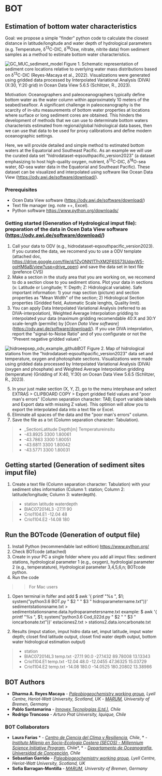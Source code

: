 # BOT
## Estimation of bottom water characteristics 

Goal: we propose a simple "finder" python code to calculate the closest distance in latitude/longitude and water depth of hydrological parameters (e.g. Temperature, δ<sup>13</sup>C-DIC, δ<sup>18</sup>Osw, nitrate, nitrite data) from sediment samples as a method to estimate bottom water characteristics. 

![GC_MUC_sediment_model](https://user-images.githubusercontent.com/57748370/113622334-231a8e80-965d-11eb-977d-943e565c5e71.png) 
Figure 1. Schematic representation of sediment core locations relative to overlying water mass distributions based on δ<sup>13</sup>C-DIC (Reyes-Macaya et al., 2022). Visualizations were generated using gridded data processed by Interpolated Variational Analysis (DIVA) (X:30, Y:20 grid) in Ocean Data View 5.6.5 (Schlitzer, R., 2023).

Motivation: Oceanographers and paleoceanographers typically define bottom water as the water column within approximately 10 meters of the seabed/seafloor. A significant challenge in paleoceanography is the scarcity of in-situ measurements of bottom water properties at locations where surface or long sediment cores are obtained. This hinders the development of methods that we can use to determinate bottom waters characterists estimated from regional/global hidrological data bases, then we can use that data to be used for proxy calibrations and define modern oceanographic settings. 

Here, we will provide detailed and simple method to estimated bottom waters at the Equatorial and Southeast Pacific. 
As an example we will use the curated data set "hidrodataset-eqsouthpacific_version2023" (a dataset emphasizing to host high-quality oxygen, nutrient, δ<sup>13</sup>C-DIC, δ<sup>18</sup>O-sea water, δD-sea water data in the Equatorial and Southeast Pacific).
These dataset can be visualized and interpolated using software like Ocean Data View (https://odv.awi.de/software/download/).
 
### Prerequisites

- Ocen Data View software (https://odv.awi.de/software/download/)   
- Text file manager (eg. note ++, Excel).
- Python software https://www.python.org/downloads/ 

### Getting started (Generation of Hydrological imput file): preparation of the data in Ocen Data View software (https://odv.awi.de/software/download/)

1) Call your data to ODV (e.g., hidrodataset-eqsouthpacific_version2023). If you curated the data, we recomend you to use a ODV template (attached doc, https://drive.google.com/file/d/1ZyONN1T7nXM2F6SS73UdqvW5-ooHM6aB/view?usp=drive_open) and save the data set in text file (prefence CVS)
2) Make a section in the study area that you are working on, we recomend to do a section close to you sediment stions. Plot your data in sections (x: Latitude or Longitude; Y: Depth; Z: Hidrological variable). Safe important information: 1) your map section (picture) and section properties as "Mean Width" of the section; 2) Hidrological Section properties (Gridded field, Automatic Scale lenghts, Quality limit). 
3) You can apply Data Interpolated Variational Analysis (referred to as DIVA-interpolation), Weighted Average Interpolation gridding to interpolated your data (maximum gridding recomendable 40:X and 30:Y scale-length (permille) by [*Ocen Data View software*] (https://odv.awi.de/software/download/). If you use DIVA inteprolation, report the "signal-to-Noise Ratio" and of you configurate or not the "Prevent negative gridded values".

![hidroeepsep_odv_example_githubBOT](https://github.com/user-attachments/assets/a18f29e1-7dfc-4ee7-97ab-e4dacc875136)
Figure 2. Map of hidrological stations from the "hidrodataset-eqsouthpacific_version2023" data set and temperature, oxygen and photosphate sections. Visualizations were made using gridded data processed by Interpolated Variational Analysis (DIVA) (oxygen and phosphate) and Weighted Average Interpolation gridding (temperature) (Gridding of X:40, Y:30) on Ocean Data View 5.6.5 (Schlitzer, R., 2023).
   
5) In your just make section (X, Y, Z), go to the menu interphase and select EXTRAS > CLIPBOARD COPY > Export gridded field values and "poor man's errors" (Column separation character: TAB; Export variable labels and Export data with missing Z value). This optinion will allow you to export the interpolated data into a text file or Excel.
6) Eliminate all spaces of the data and the "poor man's errors" column.
7) Save the file as a txt (Column separation character: Tabulation).

>* _SectionLatitude	Depth[m]	Temperatureinsitu
>* -43.8925	3300	1.80061
>* -43.7863	3300	1.80051
>* -43.6811	3300	1.80042
>* -43.5771	3300	1.80031
   
## Getting started (Generation of sediment sites imput file)

1) Create a text file (Column separation character: Tabulation) with your sediment sites information (Column 1: station; Column 2: latitude/longitude; Column 3: waterdepth). 

>* station	latitude	waterdepth
>* BIAC072014L3	-27.11	90
>* Crio1104.E1	-12.04	48
>* Crio1104.E2	-14.08	180

## Run the BOTcode (Generation of output file)

1) Install Python (recommendable last edition) https://www.python.org/
2) Check BOTcode (attached) 
3) Create in your PC a single folder where you add all imput files: sediment stations, hydrological parameter 1 (e.g., oxygen), hydrologial parameter 2 (e.g., temperatature), Hydrological parameter 3,4,5,6,n; BOTcode python.
4) Run the code

>> For Mac users
1) Open terminal in folfer and add
$ awk '{ printf "%s ", $1; system("python3.6 BOT.py " $2 " " $3 " hidroparametername.txt")}' sedimentstationsname.txt > sedimentstationsname.data.hydroparametersname.txt
example: $ awk '{ printf "%s ", $1; system("python3.6 Cod_022d.py " $2 " " $3 " ioncarbonate.txt")}' estaciones2.txt > stations2.data.ioncarbonate.txt

5) Results (imput station, imput hidro data set, imput latitude, imput water depth; closet find latitude output, closet find water depth output, bottom water hidrological estimation output)

>* station 
>* BIAC072014L3 temp.txt -27.11 90.0 -27.1432 89.78008 13.13343
>* Crio1104.E1 temp.txt -12.04 48.0 -12.0455 47.36325 15.03729
>* Crio1104.E2 temp.txt -14.08 180.0 -14.0525 180.20802 13.38986


## BOT Authors 

* **Dharma A. Reyes Macaya** - [*Paleobiogeochemistry working group*](https://pastclimates.site.hw.ac.uk/)*, Lyell Centre, Heriot-Watt University, Scotland, UK* - [*MARUM*](https://www.marum.de/en/index.html)*, University of Bremen, Germany* 
* **Pablo Santamarina** - [*Innovex Tecnologías (Ltd.)*](www.innovex.cl)*, Chile*
* **Rodrigo Troncoso** - *Arturo Prat University, Iquique, Chile*


### BOT Collaborators

* **Laura Farias** * - [*Centro de Ciencia del Clima y Resiliencia*](https://www.cr2.cl/)*, Chile*, * - [*Instituto Milenio en Socio-Ecología Costera (SECOS) - Millennium Science Initiative Program*](https://socioecologiacostera.cl/en/), Chile*, * - [*Departamento de Oceanografía, Universidad de Concepción*](http://oceanografia.udec.cl/)*, Chile*
* **Sebastian Garrido** - [*Paleobiogeochemistry working group*](https://pastclimates.site.hw.ac.uk/)*, Lyell Centre, Heriot-Watt University, Scotland, UK*
* **Sofia Barragan-Montilla** - [*MARUM*](https://www.marum.de/en/index.html)*, University of Bremen, Germany*
